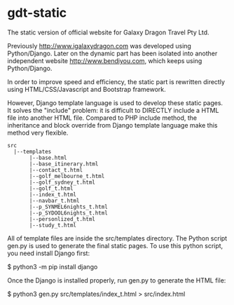 # gdt-static
The static version of official website for Galaxy Dragon Travel Pty Ltd.

Previously http://www.igalaxydragon.com was developed using Python/Django. Later
on the dynamic part has been isolated into another independent website
http://www.bendiyou.com, which keeps using Python/Django.

In order to improve speed and efficiency, the static part is rewritten directly
using HTML/CSS/Javascript and Bootstrap framework.

However, Django template language is used to develop these static pages. It solves
the "include" problem: it is difficult to DIRECTLY include a HTML file into
another HTML file. Compared to PHP include method, the inheritance and block
override from Django template language make this method very flexible.

```
src
  |--templates
       |--base.html
       |--base_itinerary.html
       |--contact_t.html
       |--golf_melbourne_t.html
       |--golf_sydney_t.html
       |--golf_t.html
       |--index_t.html
       |--navbar_t.html
       |--p_SYNMEL6nights_t.html
       |--p_SYDOOL6nights_t.html
       |--personlized_t.html
       |--study_t.html
```

All of template files are inside the src/templates directory. The Python script
gen.py is used to generate the final static pages. To use this python script, you
need install Django first:

$ python3 -m pip install django

Once the Django is installed properly, run gen.py to generate the HTML file:

$ python3 gen.py src/templates/index_t.html > src/index.html
